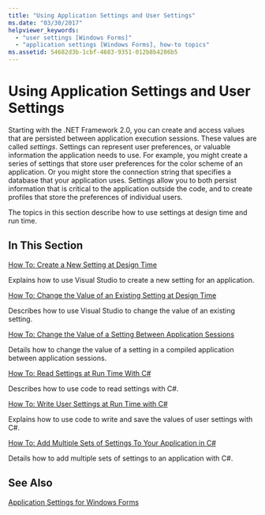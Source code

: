 ```yaml
---
title: "Using Application Settings and User Settings"
ms.date: "03/30/2017"
helpviewer_keywords: 
  - "user settings [Windows Forms]"
  - "application settings [Windows Forms], how-to topics"
ms.assetid: 54682d3b-1cbf-4683-9351-012b8b4286b5
---
```

# Using Application Settings and User Settings
Starting with the .NET Framework 2.0, you can create and access values that are persisted between application execution sessions. These values are called *settings*. Settings can represent user preferences, or valuable information the application needs to use. For example, you might create a series of settings that store user preferences for the color scheme of an application. Or you might store the connection string that specifies a database that your application uses. Settings allow you to both persist information that is critical to the application outside the code, and to create profiles that store the preferences of individual users.  
  
 The topics in this section describe how to use settings at design time and run time.  
  
## In This Section  
 [How To: Create a New Setting at Design Time](../../../../docs/framework/winforms/advanced/how-to-create-a-new-setting-at-design-time.md)  
  
 Explains how to use Visual Studio to create a new setting for an application.  
  
 [How To: Change the Value of an Existing Setting at Design Time](../../../../docs/framework/winforms/advanced/how-to-change-the-value-of-an-existing-setting-at-design-time.md)  
  
 Describes how to use Visual Studio to change the value of an existing setting.  
  
 [How To: Change the Value of a Setting Between Application Sessions](../../../../docs/framework/winforms/advanced/how-to-change-the-value-of-a-setting-between-application-sessions.md)  
  
 Details how to change the value of a setting in a compiled application between application sessions.  
  
 [How To: Read Settings at Run Time With C#](../../../../docs/framework/winforms/advanced/how-to-read-settings-at-run-time-with-csharp.md)  
  
 Describes how to use code to read settings with C#.  
  
 [How To: Write User Settings at Run Time with C#](../../../../docs/framework/winforms/advanced/how-to-write-user-settings-at-run-time-with-csharp.md)  
  
 Explains how to use code to write and save the values of user settings with C#.  
  
 [How To: Add Multiple Sets of Settings To Your Application in C#](../../../../docs/framework/winforms/advanced/how-to-add-multiple-sets-of-settings-to-your-application-in-csharp.md)  
  
 Details how to add multiple sets of settings to an application with C#.  
  
## See Also  
 [Application Settings for Windows Forms](../../../../docs/framework/winforms/advanced/application-settings-for-windows-forms.md)
